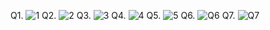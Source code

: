 Q1. ![1](https://github.com/areebahasnain/PfFall23/assets/142868074/b80c025e-ce4a-49e4-8327-842149e10611)
Q2. ![2](https://github.com/areebahasnain/PfFall23/assets/142868074/d4144600-f763-427b-99fc-5bbfc63ddbca)
Q3. ![3](https://github.com/areebahasnain/PfFall23/assets/142868074/b2007ac0-fa00-4be1-9d1a-3b9d098ba534)
Q4. ![4](https://github.com/areebahasnain/PfFall23/assets/142868074/ea4cfa4d-d28e-47e6-9686-5cc31c2612ce)
Q5. ![5](https://github.com/areebahasnain/PfFall23/assets/142868074/de7e78d5-4cbf-4710-873a-c89df7ae4da4)
Q6. ![Q6](https://github.com/areebahasnain/PfFall23/assets/142868074/42dda0f4-02ee-4d78-a6d5-0c68019947f9)
Q7. ![Q7](https://github.com/areebahasnain/PfFall23/assets/142868074/45e9cc18-0ce9-4016-9d5a-933b7c4eaf75)


